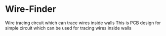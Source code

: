 # Wire-Finder
Wire tracing circuit which can trace wires inside walls 
This is PCB design for simple circuit which can be used for tracing wires inside walls
